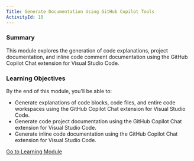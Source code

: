 ```yaml
---
Title: Generate Documentation Using GitHub Copilot Tools
ActivityId: 10
---
```


### Summary

This module explores the generation of code explanations, project documentation, and inline code comment documentation using the GitHub Copilot Chat extension for Visual Studio Code.

### Learning Objectives

By the end of this module, you'll be able to:

- Generate explanations of code blocks, code files, and entire code workspaces using the GitHub Copilot Chat extension for Visual Studio Code.
- Generate code project documentation using the GitHub Copilot Chat extension for Visual Studio Code.
- Generate inline code documentation using the GitHub Copilot Chat extension for Visual Studio Code.

[Go to Learning Module](https://learn.microsoft.com/en-us/training/modules/generate-documentation-using-github-copilot-tools/)
